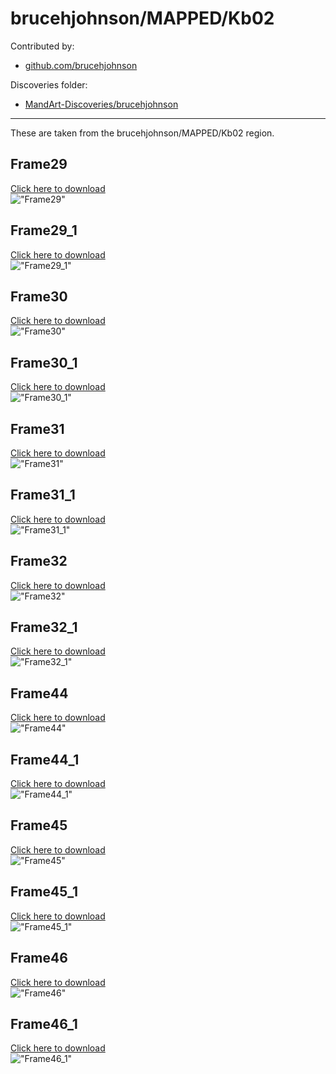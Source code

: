 # brucehjohnson/MAPPED/Kb02

Contributed by:

- [github.com/brucehjohnson](https://github.com/brucehjohnson)

Discoveries folder:

- [MandArt-Discoveries/brucehjohnson](https://github.com/denisecase/MandArt-Discoveries/tree/main/brucehjohnson)

-----

These are taken from the brucehjohnson/MAPPED/Kb02 region. 


## Frame29

<a href="Frame29.mandart" download="Frame29.mandart">Click here to download</a><br>
!["Frame29"](Frame29.png)


## Frame29_1

<a href="Frame29_1.mandart" download="Frame29_1.mandart">Click here to download</a><br>
!["Frame29_1"](Frame29_1.png)


## Frame30

<a href="Frame30.mandart" download="Frame30.mandart">Click here to download</a><br>
!["Frame30"](Frame30.png)


## Frame30_1

<a href="Frame30_1.mandart" download="Frame30_1.mandart">Click here to download</a><br>
!["Frame30_1"](Frame30_1.png)


## Frame31

<a href="Frame31.mandart" download="Frame31.mandart">Click here to download</a><br>
!["Frame31"](Frame31.png)


## Frame31_1

<a href="Frame31_1.mandart" download="Frame31_1.mandart">Click here to download</a><br>
!["Frame31_1"](Frame31_1.png)


## Frame32

<a href="Frame32.mandart" download="Frame32.mandart">Click here to download</a><br>
!["Frame32"](Frame32.png)


## Frame32_1

<a href="Frame32_1.mandart" download="Frame32_1.mandart">Click here to download</a><br>
!["Frame32_1"](Frame32_1.png)


## Frame44

<a href="Frame44.mandart" download="Frame44.mandart">Click here to download</a><br>
!["Frame44"](Frame44.png)


## Frame44_1

<a href="Frame44_1.mandart" download="Frame44_1.mandart">Click here to download</a><br>
!["Frame44_1"](Frame44_1.png)


## Frame45

<a href="Frame45.mandart" download="Frame45.mandart">Click here to download</a><br>
!["Frame45"](Frame45.png)


## Frame45_1

<a href="Frame45_1.mandart" download="Frame45_1.mandart">Click here to download</a><br>
!["Frame45_1"](Frame45_1.png)


## Frame46

<a href="Frame46.mandart" download="Frame46.mandart">Click here to download</a><br>
!["Frame46"](Frame46.png)


## Frame46_1

<a href="Frame46_1.mandart" download="Frame46_1.mandart">Click here to download</a><br>
!["Frame46_1"](Frame46_1.png)

